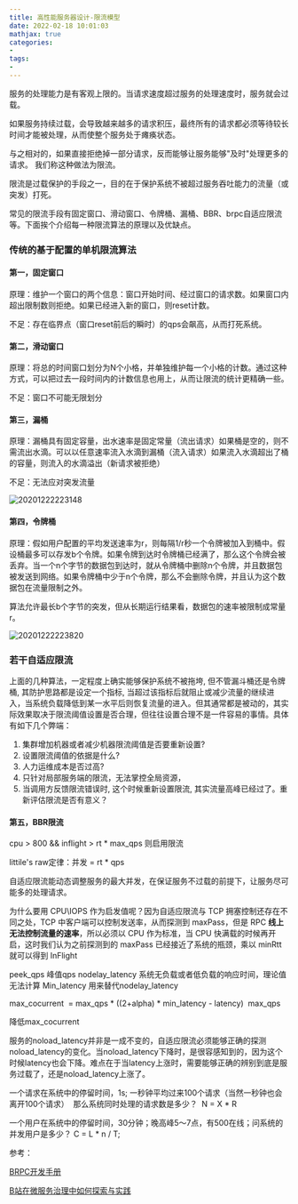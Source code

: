 ```yaml
---
title: 高性能服务器设计-限流模型
date: 2022-02-18 10:01:03
mathjax: true
categories:
- 
tags: 
- 
---
```


服务的处理能力是有客观上限的。当请求速度超过服务的处理速度时，服务就会过载。

如果服务持续过载，会导致越来越多的请求积压，最终所有的请求都必须等待较长时间才能被处理，从而使整个服务处于瘫痪状态。

与之相对的，如果直接拒绝掉一部分请求，反而能够让服务能够"及时"处理更多的请求。 我们称这种做法为限流。

限流是过载保护的手段之一，目的在于保护系统不被超过服务吞吐能力的流量（或突发）打死。

常见的限流手段有固定窗口、滑动窗口、令牌桶、漏桶、BBR、brpc自适应限流等。下面挨个介绍每一种限流算法的原理以及优缺点。

### 传统的基于配置的单机限流算法

#### 第一，固定窗口

原理：维护一个窗口的两个信息：窗口开始时间、经过窗口的请求数。如果窗口内超出限制数则拒绝。如果已经进入新的窗口，则reset计数。

不足：存在临界点（窗口reset前后的瞬时）的qps会飙高，从而打死系统。

#### 第二，滑动窗口

原理：将总的时间窗口划分为N个小格，并单独维护每一个小格的计数。通过这种方式，可以把过去一段时间内的计数信息也用上，从而让限流的统计更精确一些。

不足：窗口不可能无限划分

#### 第三，漏桶

原理：漏桶具有固定容量，出水速率是固定常量（流出请求）如果桶是空的，则不需流出水滴。可以以任意速率流入水滴到漏桶（流入请求）如果流入水滴超出了桶的容量，则流入的水滴溢出（新请求被拒绝）

不足：无法应对突发流量

![20201222223148](http://cdn.b5mang.com/20201222223148.png)

#### 第四，令牌桶

原理：假如用户配置的平均发送速率为r，则每隔1/r秒一个令牌被加入到桶中。假设桶最多可以存发b个令牌。如果令牌到达时令牌桶已经满了，那么这个令牌会被丢弃。当一个n个字节的数据包到达时，就从令牌桶中删除n个令牌，并且数据包被发送到网络。如果令牌桶中少于n个令牌，那么不会删除令牌，并且认为这个数据包在流量限制之外。

算法允许最长b个字节的突发，但从长期运行结果看，数据包的速率被限制成常量r。

![20201222223820](http://cdn.b5mang.com/20201222223820.png)

### 若干自适应限流

上面的几种算法，一定程度上确实能够保护系统不被拖垮, 但不管漏斗桶还是令牌桶, 其防护思路都是设定一个指标, 当超过该指标后就阻止或减少流量的继续进入，当系统负载降低到某一水平后则恢复流量的进入。但其通常都是被动的，其实际效果取决于限流阈值设置是否合理，但往往设置合理不是一件容易的事情。具体有如下几个弊端：

1. 集群增加机器或者减少机器限流阈值是否要重新设置?
2. 设置限流阈值的依据是什么?
3. 人力运维成本是否过高?
4. 只针对局部服务端的限流，无法掌控全局资源，
5. 当调用方反馈限流错误时, 这个时候重新设置限流, 其实流量高峰已经过了。重新评估限流是否有意义？

#### 第五，BBR限流

cpu > 800 && inflight >  rt * max_qps 则启用限流

littile's raw定律：并发 = rt * qps

自适应限流能动态调整服务的最大并发，在保证服务不过载的前提下，让服务尽可能多的处理请求。

为什么要用 CPU\IOPS 作为启发值呢？因为自适应限流与 TCP 拥塞控制还存在不同之处，TCP 中客户端可以控制发送率，从而探测到 maxPass，但是 RPC **线上无法控制流量的速率**，所以必须以 CPU 作为标准，当 CPU 快满载的时候再开启，这时我们认为之前探测到的 maxPass 已经接近了系统的瓶颈，乘以 minRtt 就可以得到 InFlight

peek_qps 峰值qps
nodelay_latency 系统无负载或者低负载的响应时间，理论值无法计算
Min_latency 用来替代nodelay_latency

max_cocurrent  = max_qps * ((2+alpha) * min_latency - latency) 
max_qps

降低max_cocurrent

服务的noload_latency并非是一成不变的，自适应限流必须能够正确的探测noload_latency的变化。当noload_latency下降时，是很容感知到的，因为这个时候latency也会下降。难点在于当latency上涨时，需要能够正确的辨别到底是服务过载了，还是noload_latency上涨了。


一个请求在系统中的停留时间，1s; 一秒钟平均过来100个请求（当然一秒钟也会离开100个请求） 
那么系统同时处理的请求数是多少？ 
N = X * R

一个用户在系统中的停留时间，30分钟；晚高峰5～7点，有500在线；问系统的并发用户是多少？
C = L * n / T;

参考：

[BRPC开发手册](http://www.mianshigee.com/tutorial/incubator-brpc/1778a50865eb3518.md)

[B站在微服务治理中如何探索与实践](https://xueqiu.com/9217191040/139169952)


